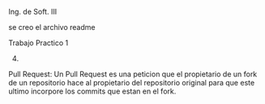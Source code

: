 Ing. de Soft. III

se creo el archivo readme

Trabajo Practico 1

4)
Pull Request:
	Un Pull Request es una peticion que el propietario de un fork de un repositorio hace al propietario del 
	repositorio original para que este ultimo incorpore los commits que estan en el fork.
